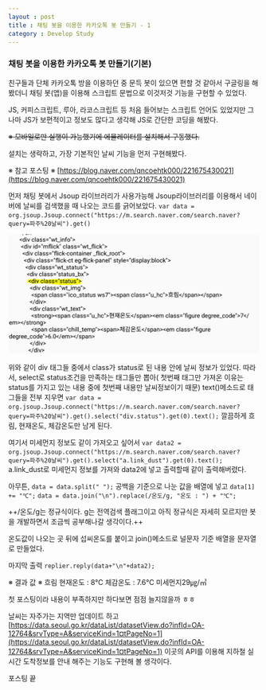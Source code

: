 ```yaml
---
layout : post
title : 채팅 봇을 이용한 카카오톡 봇 만들기 - 1
category : Develop Study
---
```

### 채팅 봇을 이용한 카카오톡 봇 만들기(기본)
친구들과 단체 카카오톡 방을 이용하던 중 문득 봇이 있으면 편할 것 같아서 구글링을 해봤더니 채팅 봇(앱)을 이용해 스크립트 문법으로 이것저것 기능을 구현할 수 있었다.

JS, 커피스크립트, 루아, 라코스크립트 등 처음 들어보는 스크립트 언어도 있었지만 그나마 JS가 보편적이고 정보도 많다고 생각해 JS로 간단한 코딩을 해봤다.

~~※ 모바일로만 실행이 가능했기에 에뮬레이터를 설치해서 구동했다.~~

설치는 생략하고, 가장 기본적인 날씨 기능을 먼저 구현해봤다.

※ 참고 포스팅 ※
[https://blog.naver.com/qncoehtk000/221675430021](https://blog.naver.com/qncoehtk000/221675430021)

먼저 채팅 봇에서 Jsoup 라이브러리가 사용가능해 Jsoup라이브러리를 이용해서 네이버에 날씨를 검색했을 때 나오는 코드를 긁어보았다.
`var data = org.jsoup.Jsoup.connect("https://m.search.naver.com/search.naver?query=파주%20날씨").get()`

![](https://github.com/Im-Gyo/Im-Gyo.github.io/blob/master/_screenshots/img1.PNG?raw=true)

위와 같이 div 태그들 중에서 class가 status로 된 내용 안에 날씨 정보가 있었다. 따라서, select로 status조건을 만족하는 태그들만 뽑아( 첫번째 태그만 가져온 이유는 status를 가지고 있는 내용 중에 첫번째 내용만 날씨정보이기 때문) text()메소드로 태그들을 전부 지우면
`var data = org.jsoup.Jsoup.connect("https://m.search.naver.com/search.naver?query=파주%20날씨").get().select("div.status").get(0).text();`
깔끔하게 흐림, 현재온도, 체감온도만 남게 된다.

여기서 미세먼지 정보도 같이 가져오고 싶어서
`var data2 = org.jsoup.Jsoup.connect("https://m.search.naver.com/search.naver?query=파주%20날씨").get().select("a.link_dust").get(0).text();`
a.link_dust로 미세먼지 정보를 가져와 data2에 넣고 출력할때 같이 출력해버렸다.

아무튼, `data = data.split(" ");` 공백을 기준으로 나눈 값을 배열에 넣고 
`data[1] += "℃";`
`data = data.join("\n").replace(/온도/g, "온도 : ") + "℃";`

++/온도/g는 정규식이다. g는 전역검색 플래그이고 아직 정규식은 자세히 모르지만 봇을 개발하면서 조금씩 공부해나갈 생각이다.++

온도값이 나오는 곳 뒤에 섭씨온도를 붙이고 join()메소드로 널문자 기준 배열을 문자열로 만들었다.

마지막 출력 `replier.reply(data+"\n"+data2);`

※ 결과 값 ※
흐림
현재온도 : 8℃
체감온도 : 7.6℃
미세먼지29㎍/㎥

첫 포스팅이라 내용이 부족하지만 하다보면 점점 늘지않을까 ㅎㅎ

날씨는 자주가는 지역만 업데이트 하고 
[https://data.seoul.go.kr/dataList/datasetView.do?infId=OA-12764&srvType=A&serviceKind=1¤tPageNo=1](https://data.seoul.go.kr/dataList/datasetView.do?infId=OA-12764&srvType=A&serviceKind=1¤tPageNo=1)
이곳의 API를 이용해 지하철 실시간 도착정보를 안내 해주는 기능도 구현해 볼 생각이다.

포스팅 끝